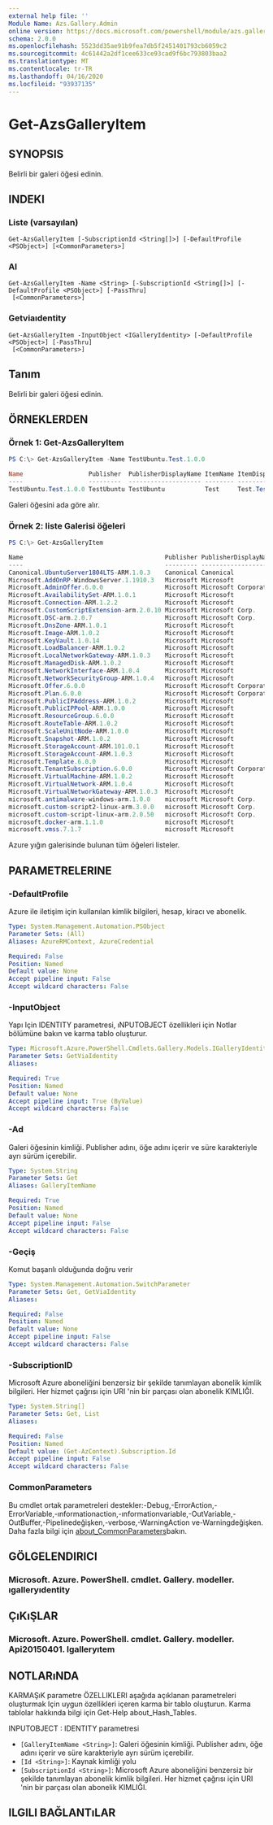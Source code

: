 ```yaml
---
external help file: ''
Module Name: Azs.Gallery.Admin
online version: https://docs.microsoft.com/powershell/module/azs.gallery.admin/get-azsgalleryitem
schema: 2.0.0
ms.openlocfilehash: 5523dd35ae91b9fea7db5f2451401793cb6059c2
ms.sourcegitcommit: 4c61442a2df1cee633ce93cad9f6bc793803baa2
ms.translationtype: MT
ms.contentlocale: tr-TR
ms.lasthandoff: 04/16/2020
ms.locfileid: "93937135"
---
```

# Get-AzsGalleryItem

## SYNOPSIS
Belirli bir galeri öğesi edinin.

## INDEKI

### Liste (varsayılan)
```
Get-AzsGalleryItem [-SubscriptionId <String[]>] [-DefaultProfile <PSObject>] [<CommonParameters>]
```

### Al
```
Get-AzsGalleryItem -Name <String> [-SubscriptionId <String[]>] [-DefaultProfile <PSObject>] [-PassThru]
 [<CommonParameters>]
```

### Getviaıdentity
```
Get-AzsGalleryItem -InputObject <IGalleryIdentity> [-DefaultProfile <PSObject>] [-PassThru]
 [<CommonParameters>]
```

## Tanım
Belirli bir galeri öğesi edinin.

## ÖRNEKLERDEN

### Örnek 1: Get-AzsGalleryItem
```powershell
PS C:\> Get-AzsGalleryItem -Name TestUbuntu.Test.1.0.0

Name                  Publisher  PublisherDisplayName ItemName ItemDisplayName       Version Summary
----                  ---------  -------------------- -------- ---------------       ------- -------
TestUbuntu.Test.1.0.0 TestUbuntu TestUbuntu           Test     Test.TestUbuntu.1.0.0 1.0.0   Create a simple VM
```

Galeri öğesini ada göre alır.

### Örnek 2: liste Galerisi öğeleri
```powershell
PS C:\> Get-AzsGalleryItem

Name                                       Publisher PublisherDisplayName  ItemName                  ItemDisplayName
----                                       --------- --------------------  --------                  ---------------
Canonical.UbuntuServer1804LTS-ARM.1.0.3    Canonical Canonical             UbuntuServer1804LTS-ARM   Ubuntu Server 1...
Microsoft.AddOnRP-WindowsServer.1.1910.3   Microsoft Microsoft             AddOnRP-WindowsServer     Microsoft Azure...
Microsoft.AdminOffer.6.0.0                 Microsoft Microsoft Corporation AdminOffer                Offer
Microsoft.AvailabilitySet-ARM.1.0.1        Microsoft Microsoft             AvailabilitySet-ARM       Availability Set
Microsoft.Connection-ARM.1.2.2             Microsoft Microsoft             Connection-ARM            Connection
Microsoft.CustomScriptExtension-arm.2.0.10 Microsoft Microsoft Corp.       CustomScriptExtension-arm Custom Script E...
Microsoft.DSC-arm.2.0.7                    Microsoft Microsoft Corp.       DSC-arm                   PowerShell Desi...
Microsoft.DnsZone-ARM.1.0.1                Microsoft Microsoft             DnsZone-ARM               DNS zone
Microsoft.Image-ARM.1.0.2                  Microsoft Microsoft             Image-ARM                 Image
Microsoft.KeyVault.1.0.14                  Microsoft Microsoft             KeyVault                  Key Vault
Microsoft.LoadBalancer-ARM.1.0.2           Microsoft Microsoft             LoadBalancer-ARM          Load Balancer
Microsoft.LocalNetworkGateway-ARM.1.0.3    Microsoft Microsoft             LocalNetworkGateway-ARM   Local network g...
Microsoft.ManagedDisk-ARM.1.0.2            Microsoft Microsoft             ManagedDisk-ARM           Managed Disks
Microsoft.NetworkInterface-ARM.1.0.4       Microsoft Microsoft             NetworkInterface-ARM      Network interface
Microsoft.NetworkSecurityGroup-ARM.1.0.4   Microsoft Microsoft             NetworkSecurityGroup-ARM  Network securit...
Microsoft.Offer.6.0.0                      Microsoft Microsoft Corporation Offer                     Offer
Microsoft.Plan.6.0.0                       Microsoft Microsoft Corporation Plan                      Plan
Microsoft.PublicIPAddress-ARM.1.0.2        Microsoft Microsoft             PublicIPAddress-ARM       Public IP address
Microsoft.PublicIPPool-ARM.1.0.0           Microsoft Microsoft             PublicIPPool-ARM          Public IP pool
Microsoft.ResourceGroup.6.0.0              Microsoft Microsoft             ResourceGroup             Resource group
Microsoft.RouteTable-ARM.1.0.2             Microsoft Microsoft             RouteTable-ARM            Route table
Microsoft.ScaleUnitNode-ARM.1.0.0          Microsoft Microsoft             ScaleUnitNode-ARM         Scale Unit Node
Microsoft.Snapshot-ARM.1.0.2               Microsoft Microsoft             Snapshot-ARM              Snapshot
Microsoft.StorageAccount-ARM.101.0.1       Microsoft Microsoft             StorageAccount-ARM        Storage account
Microsoft.StorageAccount-ARM.1.0.3         Microsoft Microsoft             StorageAccount-ARM        Storage account...
Microsoft.Template.6.0.0                   Microsoft Microsoft             Template                  Template deploy...
Microsoft.TenantSubscription.6.0.0         Microsoft Microsoft Corporation TenantSubscription        Subscription
Microsoft.VirtualMachine-ARM.1.0.2         Microsoft Microsoft             VirtualMachine-ARM        Virtual machine
Microsoft.VirtualNetwork-ARM.1.0.4         Microsoft Microsoft             VirtualNetwork-ARM        Virtual network
Microsoft.VirtualNetworkGateway-ARM.1.0.3  Microsoft Microsoft             VirtualNetworkGateway-ARM Virtual network...
microsoft.antimalware-windows-arm.1.0.0    microsoft Microsoft Corp.       antimalware-windows-arm   Microsoft Antim...
microsoft.custom-script2-linux-arm.3.0.0   microsoft Microsoft Corp.       custom-script2-linux-arm  Custom Script F...
microsoft.custom-script-linux-arm.2.0.50   microsoft Microsoft Corp.       custom-script-linux-arm   Custom Script F...
microsoft.docker-arm.1.1.0                 microsoft Microsoft             docker-arm                Docker
microsoft.vmss.7.1.7                       microsoft Microsoft             vmss                      Virtual machine...

```

Azure yığın galerisinde bulunan tüm öğeleri listeler.

## PARAMETRELERINE

### -DefaultProfile
Azure ile iletişim için kullanılan kimlik bilgileri, hesap, kiracı ve abonelik.

```yaml
Type: System.Management.Automation.PSObject
Parameter Sets: (All)
Aliases: AzureRMContext, AzureCredential

Required: False
Position: Named
Default value: None
Accept pipeline input: False
Accept wildcard characters: False

```

### -InputObject
Yapı Için IDENTITY parametresi, ıNPUTOBJECT özellikleri için Notlar bölümüne bakın ve karma tablo oluşturur.

```yaml
Type: Microsoft.Azure.PowerShell.Cmdlets.Gallery.Models.IGalleryIdentity
Parameter Sets: GetViaIdentity
Aliases:

Required: True
Position: Named
Default value: None
Accept pipeline input: True (ByValue)
Accept wildcard characters: False

```

### -Ad
Galeri öğesinin kimliği.
Publisher adını, öğe adını içerir ve süre karakteriyle ayrı sürüm içerebilir.

```yaml
Type: System.String
Parameter Sets: Get
Aliases: GalleryItemName

Required: True
Position: Named
Default value: None
Accept pipeline input: False
Accept wildcard characters: False

```

### -Geçiş
Komut başarılı olduğunda doğru verir

```yaml
Type: System.Management.Automation.SwitchParameter
Parameter Sets: Get, GetViaIdentity
Aliases:

Required: False
Position: Named
Default value: None
Accept pipeline input: False
Accept wildcard characters: False

```

### -SubscriptionID
Microsoft Azure aboneliğini benzersiz bir şekilde tanımlayan abonelik kimlik bilgileri.
Her hizmet çağrısı için URI 'nin bir parçası olan abonelik KIMLIĞI.

```yaml
Type: System.String[]
Parameter Sets: Get, List
Aliases:

Required: False
Position: Named
Default value: (Get-AzContext).Subscription.Id
Accept pipeline input: False
Accept wildcard characters: False

```

### CommonParameters
Bu cmdlet ortak parametreleri destekler:-Debug,-ErrorAction,-ErrorVariable,-ınformationaction,-ınformationvariable,-OutVariable,-OutBuffer,-Pipelinedeğişken,-verbose,-WarningAction ve-Warningdeğişken. Daha fazla bilgi için [about_CommonParameters](http://go.microsoft.com/fwlink/?LinkID=113216)bakın.

## GÖLGELENDIRICI

### Microsoft. Azure. PowerShell. cmdlet. Gallery. modeller. ıgalleryıdentity

## ÇıKıŞLAR

### Microsoft. Azure. PowerShell. cmdlet. Gallery. modeller. Api20150401. Igalleryıtem



## NOTLARıNDA

KARMAŞıK parametre ÖZELLIKLERI aşağıda açıklanan parametreleri oluşturmak Için uygun özellikleri içeren karma bir tablo oluşturun. Karma tablolar hakkında bilgi için Get-Help about_Hash_Tables.

INPUTOBJECT <IGalleryIdentity> : IDENTITY parametresi
  - `[GalleryItemName <String>]`: Galeri öğesinin kimliği. Publisher adını, öğe adını içerir ve süre karakteriyle ayrı sürüm içerebilir.
  - `[Id <String>]`: Kaynak kimliği yolu
  - `[SubscriptionId <String>]`: Microsoft Azure aboneliğini benzersiz bir şekilde tanımlayan abonelik kimlik bilgileri. Her hizmet çağrısı için URI 'nin bir parçası olan abonelik KIMLIĞI.

## ILGILI BAĞLANTıLAR

